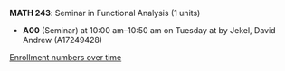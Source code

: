 **MATH 243**: Seminar in Functional Analysis (1 units)

- **A00** (Seminar) at 10:00 am–10:50 am on Tuesday at   by Jekel, David Andrew (A17249428)

[Enrollment numbers over time](./MATH243.tsv)
